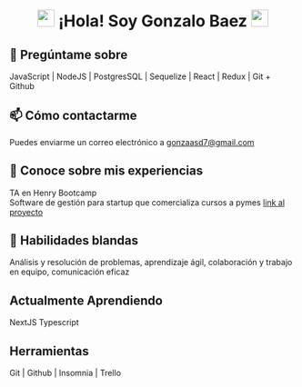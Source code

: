 <!-- Encabezado con animación -->
<h1 align="center">
  <img src="https://media.giphy.com/media/l0MYt5jPR6QX5pnqM/giphy.gif" width="30"> ¡Hola! Soy Gonzalo Baez <img src="https://media.giphy.com/media/l0MYt5jPR6QX5pnqM/giphy.gif" width="30">
</h1>


<!-- Sección de temas para preguntar -->
## 💬 Pregúntame sobre
JavaScript | NodeJS | PostgresSQL | Sequelize | React | Redux | Git + Github

<!-- Sección de cómo contactar -->
## 📫 Cómo contactarme
Puedes enviarme un correo electrónico a gonzaasd7@gmail.com

<!-- Sección de experiencia -->
## 📄 Conoce sobre mis experiencias
TA en Henry Bootcamp   
Software de gestión para startup que comercializa cursos a pymes [link al proyecto](https://www.youtube.com/watch?v=fVJ6mqh1T1s)

<!-- Sección de habilidades -->
## 📄 Habilidades blandas
Análisis y resolución de problemas, aprendizaje ágil, colaboración y trabajo en equipo, comunicación eficaz

<!-- Sección de lenguajes y marcos -->
## Actualmente Aprendiendo 
NextJS Typescript 

<!-- Sección de software y herramientas -->
## Herramientas
  Git | Github | Insomnia | Trello
